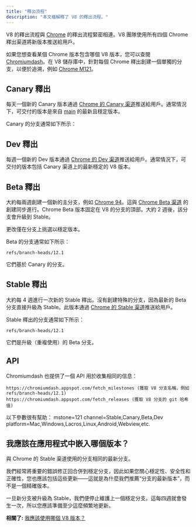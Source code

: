 ```yaml
---
title: "釋出流程"
description: "本文檔解釋了 V8 的釋出流程。"
---
```

V8 的釋出流程與 [Chrome](https://www.chromium.org/getting-involved/dev-channel) 的釋出流程緊密相連。V8 團隊使用所有四個 Chrome 釋出渠道將新版本推送給用戶。

如果您想查看某個 Chrome 版本包含哪個 V8 版本，您可以查閱 [Chromiumdash](https://chromiumdash.appspot.com/releases)。在 V8 儲存庫中，針對每個 Chrome 釋出創建一個單獨的分支，以便於追溯，例如 [Chrome M121](https://chromium.googlesource.com/v8/v8/+log/refs/branch-heads/12.1)。

## Canary 釋出

每天一個新的 Canary 版本通過 [Chrome 的 Canary 渠道](https://www.google.com/chrome/browser/canary.html?platform=win64)推送給用戶。通常情況下，可交付的版本是來自 [main](https://chromium.googlesource.com/v8/v8.git/+/refs/heads/main) 的最新且穩定版本。

Canary 的分支通常如下所示：

## Dev 釋出

每週一個新的 Dev 版本通過 [Chrome 的 Dev 渠道](https://www.google.com/chrome/browser/desktop/index.html?extra=devchannel&platform=win64)推送給用戶。通常情況下，可交付的版本包括 Canary 渠道上的最新穩定的 V8 版本。


## Beta 釋出

大約每兩週創建一個新的主分支，例如 [Chrome 94](https://chromium.googlesource.com/v8/v8.git/+log/branch-heads/9.4)。這與 [Chrome Beta 渠道](https://www.google.com/chrome/browser/beta.html?platform=win64) 的創建同步進行。Chrome Beta 版本固定在 V8 的分支的頂部。大約 2 週後，該分支會升級到 Stable。

更改僅在分支上挑選以穩定版本。

Beta 的分支通常如下所示：

```
refs/branch-heads/12.1
```

它們基於 Canary 的分支。

## Stable 釋出

大約每 4 週進行一次新的 Stable 釋出。沒有創建特殊的分支，因為最新的 Beta 分支直接升級為 Stable。此版本通過 [Chrome 的 Stable 渠道](https://www.google.com/chrome/browser/desktop/index.html?platform=win64)推送給用戶。

Stable 釋出的分支通常如下所示：

```
refs/branch-heads/12.1
```

它們是升級（重複使用）的 Beta 分支。

## API

Chromiumdash 也提供了一個 API 用於收集相同的信息：

```
https://chromiumdash.appspot.com/fetch_milestones (獲取 V8 分支名稱，例如 refs/branch-heads/12.1)
https://chromiumdash.appspot.com/fetch_releases (獲取 V8 分支的 git 哈希值)
```

以下參數很有幫助：
mstone=121
channel=Stable,Canary,Beta,Dev
platform=Mac,Windows,Lacros,Linux,Android,Webview,etc.

## 我應該在應用程式中嵌入哪個版本？

與 Chrome 的 Stable 渠道使用的分支相同的最新分支。

我們經常將重要的錯誤修正回合併到穩定分支，因此如果您關心穩定性、安全性和正確性，您也應該包括這些更新——這就是為什麼我們推薦“分支的最新版本”，而不是一個精確版本。

一旦新分支被升級為 Stable，我們便停止維護上一個穩定分支。這每四週就會發生一次，所以您應該準備至少這麼頻繁地更新。

**相關了:** [我應該使用哪個 V8 版本？](/docs/version-numbers#which-v8-version-should-i-use%3F)
